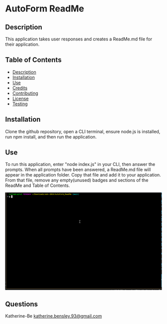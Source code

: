 
# AutoForm ReadMe
    
## Description
This application takes user responses and creates a ReadMe.md file for their application.

## Table of Contents
- [Description](#description)
- [Installation](#installation)
- [Use](#use)    
- [Credits](#credits)
- [Contributing](#contributing)
- [License](#license)
- [Testing](#testing)

    
## Installation
Clone the github repository, open a CLI terminal, ensure node.js is installed, run npm install, and then run the application. 
    
## Use
To run this application, enter "node index.js" in your CLI, then answer the prompts. When all prompts have been answered, a ReadMe.md file will appear in the application folder. Copy that file and add it to your application. From that file, remove any empty(unused) badges and sections of the ReadMe and Table of Contents.

![alt text](./Develop/image/AutoForm_ReadMe.gif)

## Questions
Katherine-Be
katherine.bensley.93@gmail.com
